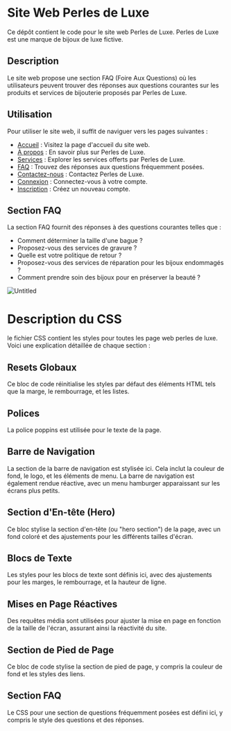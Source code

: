 # Site Web Perles de Luxe

Ce dépôt contient le code pour le site web Perles de Luxe. Perles de Luxe est une marque de bijoux de luxe fictive.

## Description

Le site web propose une section FAQ (Foire Aux Questions) où les utilisateurs peuvent trouver des réponses aux questions courantes sur les produits et services de bijouterie proposés par Perles de Luxe.

## Utilisation

Pour utiliser le site web, il suffit de naviguer vers les pages suivantes :

- [Accueil](index.html) : Visitez la page d'accueil du site web.
- [À propos](about.html) : En savoir plus sur Perles de Luxe.
- [Services](services.html) : Explorer les services offerts par Perles de Luxe.
- [FAQ](faq.html) : Trouvez des réponses aux questions fréquemment posées.
- [Contactez-nous](contact.html) : Contactez Perles de Luxe.
- [Connexion](register.html) : Connectez-vous à votre compte.
- [Inscription](signup.html) : Créez un nouveau compte.

## Section FAQ

La section FAQ fournit des réponses à des questions courantes telles que :

- Comment déterminer la taille d'une bague ?
- Proposez-vous des services de gravure ?
- Quelle est votre politique de retour ?
- Proposez-vous des services de réparation pour les bijoux endommagés ?
- Comment prendre soin des bijoux pour en préserver la beauté ?
  

![Untitled](https://github.com/mekency/PerlesDeLuxeU3/assets/146897394/e2652c2d-f344-44de-96a6-3ae13d670e92)



# Description du CSS
le fichier CSS contient les styles pour toutes les page web perles de luxe. Voici une explication détaillée de chaque section :

## Resets Globaux
Ce bloc de code réinitialise les styles par défaut des éléments HTML tels que la marge, le rembourrage, et les listes.

## Polices
La police poppins est utilisée pour le texte de la page.

## Barre de Navigation
La section de la barre de navigation est stylisée ici. Cela inclut la couleur de fond, le logo, et les éléments de menu. La barre de navigation est également rendue réactive, avec un menu hamburger apparaissant sur les écrans plus petits.

## Section d'En-tête (Hero)
Ce bloc stylise la section d'en-tête (ou "hero section") de la page, avec un fond coloré et des ajustements pour les différents tailles d'écran.

## Blocs de Texte
Les styles pour les blocs de texte sont définis ici, avec des ajustements pour les marges, le rembourrage, et la hauteur de ligne.

## Mises en Page Réactives
Des requêtes média sont utilisées pour ajuster la mise en page en fonction de la taille de l'écran, assurant ainsi la réactivité du site.

## Section de Pied de Page
Ce bloc de code stylise la section de pied de page, y compris la couleur de fond et les styles des liens.

## Section FAQ
Le CSS pour une section de questions fréquemment posées est défini ici, y compris le style des questions et des réponses.







